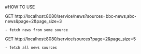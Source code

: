 #HOW TO USE

GET http://localhost:8080/service/news?sources=bbc-news,abc-news&page=2&page_size=3

	- fetch news from some source

GET http://localhost:8080/service/sources?page=2&page_size=5

	- fetch all news sources
	
	